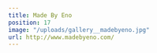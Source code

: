 ```yaml
---
title: Made By Eno
position: 17
image: "/uploads/gallery__madebyeno.jpg"
url: http://www.madebyeno.com/
---
```


